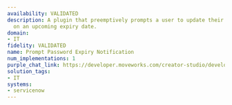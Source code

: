```yaml
---
availability: VALIDATED
description: A plugin that preemptively prompts a user to update their password based
  on an upcoming expiry date.
domain:
- IT
fidelity: VALIDATED
name: Prompt Password Expiry Notification
num_implementations: 1
purple_chat_link: https://developer.moveworks.com/creator-studio/developer-tools/purple-chat/?conversation=%7B%22messages%22%3A%5B%7B%22parts%22%3A%5B%7B%22richText%22%3A%22%3Cp%3E%F0%9F%94%94+%3Cstrong%3EPassword+Expiration+Notice%3C%2Fstrong%3E%3C%2Fp%3E%5Cn%3Cp%3EHi+there%21+I+noticed+your+password+expires+in+7+days.+Would+you+like+to+update+it+now%3F%3C%2Fp%3E%22%7D%5D%2C%22role%22%3A%22assistant%22%7D%2C%7B%22parts%22%3A%5B%7B%22buttons%22%3A%5B%7B%22buttonText%22%3A%22Update+Password%22%2C%22style%22%3A%22filled%22%7D%2C%7B%22buttonText%22%3A%22Remind+me+later%22%2C%22style%22%3A%22outlined%22%7D%5D%7D%5D%2C%22role%22%3A%22assistant%22%7D%5D%7D
solution_tags:
- IT
systems:
- servicenow
---
```

